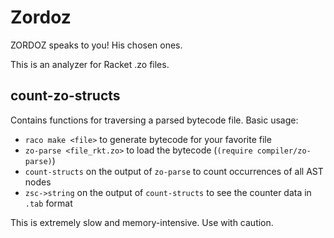 Zordoz
======

ZORDOZ speaks to you! His chosen ones.


This is an analyzer for Racket .zo files.

count-zo-structs
----------------

Contains functions for traversing a parsed bytecode file.
Basic usage:
- `raco make <file>` to generate bytecode for your favorite file
- `zo-parse <file_rkt.zo>` to load the bytecode (`(require compiler/zo-parse)`)
- `count-structs` on the output of `zo-parse` to count occurrences of all AST nodes
- `zsc->string` on the output of `count-structs` to see the counter data in `.tab` format

This is extremely slow and memory-intensive.
Use with caution.
